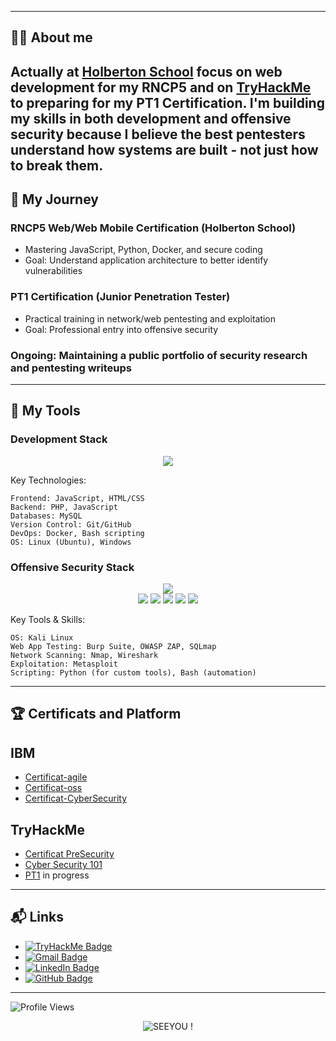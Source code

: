 
---

## 👨‍💻 About me

Actually at [Holberton School](https://www.holbertonschool.com/) focus on web development for my RNCP5 and on [TryHackMe](https://tryhackme.com) to preparing for my PT1 Certification.
I'm building my skills in both development and offensive security because I believe the best pentesters understand how systems are built - not just how to break them.
---

## 🎯 My Journey

### RNCP5 Web/Web Mobile Certification (Holberton School)
   - Mastering JavaScript, Python, Docker, and secure coding
   - Goal: Understand application architecture to better identify vulnerabilities
### PT1 Certification (Junior Penetration Tester)
  - Practical training in network/web pentesting and exploitation
  - Goal: Professional entry into offensive security
### Ongoing: Maintaining a public portfolio of security research and pentesting writeups
---

## 🧰 My Tools

### Development Stack

<p align="center"> <img src="https://skillicons.dev/icons?i=js,php,python,html,css,git,github,bash,linux,windows,docker,mysql" /> </p>

Key Technologies:

    Frontend: JavaScript, HTML/CSS
    Backend: PHP, JavaScript
    Databases: MySQL
    Version Control: Git/GitHub
    DevOps: Docker, Bash scripting
    OS: Linux (Ubuntu), Windows

### Offensive Security Stack
<p align="center"> <img src="https://skillicons.dev/icons?i=kali,linux,bash,python,git,github,docker,vscode" /> <br> <img src="https://img.shields.io/badge/Burp_Suite-FF6633?style=for-the-badge&logo=PortSwigger&logoColor=white" /> <img src="https://img.shields.io/badge/Metasploit-149ECA?style=for-the-badge&logo=metasploit&logoColor=white" /> <img src="https://img.shields.io/badge/Nmap-4682B4?style=for-the-badge&logo=nmap&logoColor=white" /> <img src="https://img.shields.io/badge/Wireshark-1679A7?style=for-the-badge&logo=wireshark&logoColor=white" /> <img src="https://img.shields.io/badge/SQLMap-DAA520?style=for-the-badge&logo=sqlmap&logoColor=black" /> </p>

Key Tools & Skills:

    OS: Kali Linux
    Web App Testing: Burp Suite, OWASP ZAP, SQLmap
    Network Scanning: Nmap, Wireshark
    Exploitation: Metasploit
    Scripting: Python (for custom tools), Bash (automation)
---

## 🏆 Certificats and Platform

## IBM
- [Certificat-agile](https://github.com/user-attachments/files/20775891/certificate-agile.pdf)
- [Certificat-oss](https://github.com/user-attachments/files/20775905/certificate-oss.pdf)
- [Certificat-CyberSecurity](https://github.com/Simon-Paulin/holbertonschool-france-certificates-ibm/blob/main/certificates-trimester-3/IBM_certification_cyber_fundamutal.pdf)




## **TryHackMe**
- [Certificat PreSecurity](https://github.com/user-attachments/files/20775728/Pre_Security_Certificat.pdf)
- [Cyber Security 101](https://github.com/Simon-Paulin/CyberSecurity_Certificate/blob/main/images/THM-cyber_101.pdf)
- [PT1](https://tryhackme.com/certification/junior-penetration-tester) in progress
---

## 📬 Links

- [![TryHackMe Badge](https://img.shields.io/badge/-TryHackme-c14438?style=flat&logo=Tryhackme&logoColor=white)](https://tryhackme.com/p/ClassicCharizard)  
- [![Gmail Badge](https://img.shields.io/badge/-simon.paulin.pro@gmail.com-c14438?style=flat&logo=Gmail&logoColor=white)](mailto:simon.paulin.pro@gmail.com)
- [![LinkedIn Badge](https://img.shields.io/badge/-LinkedIn-blue?style=flat&logo=Linkedin&logoColor=white)](https://www.linkedin.com/in/simon-paulin-346104366/)
- [![GitHub Badge](https://img.shields.io/badge/-Simon--Paulin-181717?style=flat&logo=github&logoColor=white)](https://github.com/Simon-Paulin)

---
![Profile Views](https://komarev.com/ghpvc/?username=Simon-Paulin&color=blue)

<p align="center">
  <img src="https://readme-typing-svg.demolab.com?font=Fira+Code&size=24&pause=500&color=E7C07F&center=true&vCenter=true&width=700&lines=THANK+YOU+!" alt="SEEYOU !" />
</p>

